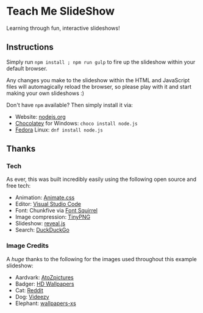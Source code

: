 # Teach Me SlideShow

Learning through fun, interactive slideshows!

## Instructions

Simply run ``npm install ; npm run gulp`` to fire up the slideshow within your default browser.

Any changes you make to the slideshow within the HTML and JavaScript files will automagically reload
the browser, so please play with it and start making your own slideshows :)

Don't have ``npm`` available? Then simply install it via:

* Website: [nodejs.org](https://nodejs.org/en/)
* [Chocolatey](https://chocolatey.org/) for Windows: ``choco install node.js``
* [Fedora](https://getfedora.org/) Linux: ``dnf install node.js``

## Thanks

### Tech

As ever, this was built incredibly easily using the following open source and free tech:

* Animation: [Animate.css](https://daneden.github.io/animate.css/)
* Editor: [Visual Studio Code](https://code.visualstudio.com/)
* Font: Chunkfive via [Font Squirrel](https://www.fontsquirrel.com/fonts/chunkfive)
* Image compression: [TinyPNG](https://tinypng.com/)
* Slideshow: [reveal.js](http://lab.hakim.se/reveal-js/)
* Search: [DuckDuckGo](https://duckduckgo.com/?q=cat+free+animal+photography&t=ffab&atb=v73-6&iar=images&iaf=size%3Aimagesize-wallpaper&iax=1&ia=images)

### Image Credits

A _huge_ thanks to the following for the images used throughout this example slideshow:

* Aardvark: [AtoZpictures](http://www.atozpictures.com/aardvark-pictures)
* Badger: [HD Wallpapers](http://www.hdwallpapersfreedownload.com/badger-free-wallpapers/)
* Cat: [Reddit](https://www.reddit.com/r/Cinemagraphs/comments/3rd8eb/cat_sleeping_on_a_chair/)
* Dog: [Videezy](https://www.videezy.com/animals-and-wildlife/2161-good-dog-stock-video)
* Elephant: [wallpapers-xs](http://wallpapers-xs.blogspot.co.uk/2012/08/elephant-wallpapers.html)
